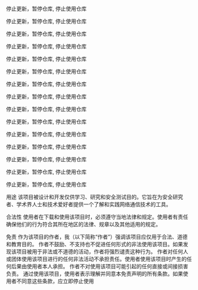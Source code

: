 
停止更新，暂停仓库, 停止使用仓库

停止更新，暂停仓库, 停止使用仓库

停止更新，暂停仓库, 停止使用仓库

停止更新，暂停仓库, 停止使用仓库

停止更新，暂停仓库, 停止使用仓库


停止更新，暂停仓库, 停止使用仓库

停止更新，暂停仓库, 停止使用仓库

停止更新，暂停仓库, 停止使用仓库

停止更新，暂停仓库, 停止使用仓库

停止更新，暂停仓库, 停止使用仓库


停止更新，暂停仓库, 停止使用仓库

停止更新，暂停仓库, 停止使用仓库

停止更新，暂停仓库, 停止使用仓库

停止更新，暂停仓库, 停止使用仓库

停止更新，暂停仓库, 停止使用仓库



用途
该项目被设计和开发仅供学习、研究和安全测试目的。它旨在为安全研究者、学术界人士和技术爱好者提供一个了解和实践网络通信技术的工具。

合法性
使用者在下载和使用该项目时，必须遵守当地法律和规定。使用者有责任确保他们的行为符合其所在地区的法律、规章以及其他适用的规定。

免责
作为该项目的作者，我（以下简称“作者”）强调该项目应仅用于合法、道德和教育目的。
作者不鼓励、不支持也不促进任何形式的非法使用该项目。如果发现该项目被用于非法或不道德的活动，作者将强烈谴责这种行为。
作者对任何人或团体使用该项目进行的任何非法活动不承担责任。使用者使用该项目时产生的任何后果由使用者本人承担。
作者不对使用该项目可能引起的任何直接或间接损害负责。
通过使用该项目，使用者表示理解并同意本免责声明的所有条款。如果使用者不同意这些条款，应立即停止使用
